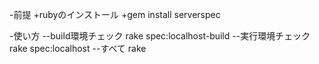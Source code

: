 -前提
+rubyのインストール
+gem install serverspec

-使い方
--build環境チェック
 rake spec:localhost-build
--実行環境チェック
 rake spec:localhost
--すべて
 rake
